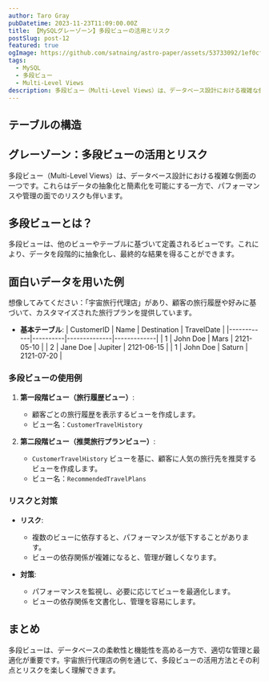 ```yaml
---
author: Taro Gray
pubDatetime: 2023-11-23T11:09:00.00Z
title: 【MySQLグレーゾーン】多段ビューの活用とリスク
postSlug: post-12
featured: true
ogImage: https://github.com/satnaing/astro-paper/assets/53733092/1ef0cf03-8137-4d67-ac81-84a032119e3a
tags:
  - MySQL
  - 多段ビュー
  - Multi-Level Views
description: 多段ビュー（Multi-Level Views）は、データベース設計における複雑な側面の一つです。これらはデータの抽象化と簡素化を可能にする一方で、パフォーマンスや管理の面でのリスクも伴います。
---
```


## テーブルの構造

## グレーゾーン：多段ビューの活用とリスク

多段ビュー（Multi-Level Views）は、データベース設計における複雑な側面の一つです。これらはデータの抽象化と簡素化を可能にする一方で、パフォーマンスや管理の面でのリスクも伴います。

## 多段ビューとは？

多段ビューは、他のビューやテーブルに基づいて定義されるビューです。これにより、データを段階的に抽象化し、最終的な結果を得ることができます。

## 面白いデータを用いた例

想像してみてください：「宇宙旅行代理店」があり、顧客の旅行履歴や好みに基づいて、カスタマイズされた旅行プランを提供しています。

- **基本テーブル**:
  | CustomerID | Name | Destination | TravelDate |
  |------------|----------|--------------|-------------|
  | 1 | John Doe | Mars | 2121-05-10 |
  | 2 | Jane Doe | Jupiter | 2121-06-15 |
  | 1 | John Doe | Saturn | 2121-07-20 |

### 多段ビューの使用例

1. **第一段階ビュー（旅行履歴ビュー）**:

   - 顧客ごとの旅行履歴を表示するビューを作成します。
   - ビュー名：`CustomerTravelHistory`

2. **第二段階ビュー（推奨旅行プランビュー）**:
   - `CustomerTravelHistory` ビューを基に、顧客に人気の旅行先を推奨するビューを作成します。
   - ビュー名：`RecommendedTravelPlans`

### リスクと対策

- **リスク**:

  - 複数のビューに依存すると、パフォーマンスが低下することがあります。
  - ビューの依存関係が複雑になると、管理が難しくなります。

- **対策**:
  - パフォーマンスを監視し、必要に応じてビューを最適化します。
  - ビューの依存関係を文書化し、管理を容易にします。

## まとめ

多段ビューは、データベースの柔軟性と機能性を高める一方で、適切な管理と最適化が重要です。宇宙旅行代理店の例を通じて、多段ビューの活用方法とその利点とリスクを楽しく理解できます。
